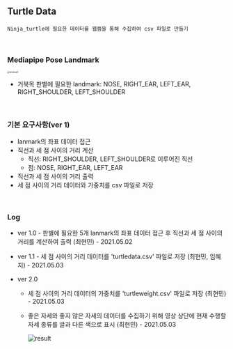 ## Turtle Data

`Ninja_turtle에 필요한 데이터를 웹캠을 통해 수집하여 csv 파일로 만들기`

<br>

### Mediapipe Pose Landmark

<img src="https://github.com/hyunmin0317/Ninja_Turtle/blob/master/TurtleData/landmark.PNG?raw=true" alt="landmark" style="zoom: 33%;" />

* 거북목 판별에 필요한 landmark: NOSE, RIGHT_EAR, LEFT_EAR, RIGHT_SHOULDER, LEFT_SHOULDER

<br>

### 기본 요구사항(ver 1)

+ lanmark의 좌표 데이터 접근
+ 직선과 세 점 사이의 거리 계산
  + 직선: RIGHT_SHOULDER, LEFT_SHOULDER로 이루어진 직선
  + 점: NOSE, RIGHT_EAR, LEFT_EAR
+ 직선과 세 점 사이의 거리 출력
+ 세 점 사이의 거리 데이터와 가중치를 csv 파일로 저장

<br>

### Log

+ ver 1.0 - 판별에 필요한 5개 lanmark의 좌표 데이터 접근 후 직선과 세 점 사이의 거리를 계산하여 출력 (최현민) - 2021.05.02

+ ver 1.1 - 세 점 사이의 거리 데이터를 'turtledata.csv' 파일로 저장 (최현민, 임혜지) - 2021.05.03

+ ver 2.0

  + 세 점 사이의 거리 데이터의 가중치를 'turtleweight.csv' 파일로 저장 (최현민) - 2021.05.03

  + 좋은 자세와 좋지 않은 자세의 데이터를 수집하기 위해 영상 상단에 현재 수행할 자세 종류를 글과 다른 색으로 표시 (최현민) - 2021.05.03

    ![result]()

  

